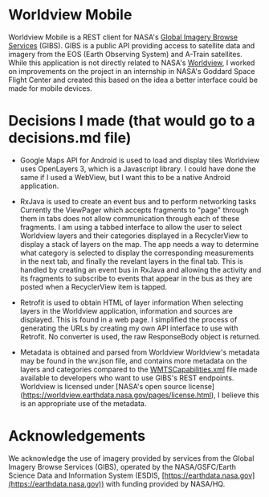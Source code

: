 # Worldview Mobile
Worldview Mobile is a REST client for NASA's [Global Imagery Browse Services](https://earthdata.nasa.gov/gibs) (GIBS).
GIBS is a public API providing access to satellite data and imagery from the EOS (Earth Observing System) and A-Train satellites.
While this application is not directly related to NASA's [Worldview](https://worldview.earthdata.nasa.gov),
I worked on improvements on the project in an internship in NASA's Goddard Space Flight Center and created this based on the idea a better interface could be made for mobile devices.

# Decisions I made (that would go to a decisions.md file)
- Google Maps API for Android is used to load and display tiles
    Worldview uses OpenLayers 3, which is a Javascript library. I could have done the same if I used a WebView, but I want this to be a native Android application.

- RxJava is used to create an event bus and to perform networking tasks
	Currently the ViewPager which accepts fragments to "page" through them in tabs does not allow communication through each of these fragments. I am using a tabbed interface to allow the user to select Worldview layers and their categories displayed in a RecyclerView to display a stack of layers on the map. 
	The app needs a way to determine what category is selected to display the corresponding measurements in the next tab, and finally the revelant layers in the final tab. This is handled by creating an event bus in RxJava and allowing the activity and its fragments to subscribe 
	to events that appear in the bus as they are posted when a RecyclerView item is tapped.

- Retrofit is used to obtain HTML of layer information
    When selecting layers in the Worldview application, information and sources are displayed.
    This is found in a web page. I simplified the process of generating the URLs by creating my own API interface to use with Retrofit. No converter is used, the raw ResponseBody object is returned.

- Metadata is obtained and parsed from Worldview
    Worldview's metadata may be found in the wv.json file, and contains more metadata on the layers and categories compared to
    the [WMTSCapabilities.xml](http://map1.vis.earthdata.nasa.gov/wmts-webmerc/1.0.0/WMTSCapabilities.xml) file made available to developers who want to use GIBS's REST endpoints.
    Worldview is licensed under [NASA's open source license] (https://worldview.earthdata.nasa.gov/pages/license.html), I believe this is an appropriate use of the metadata.

# Acknowledgements
We acknowledge the use of imagery provided by services from the Global Imagery Browse Services (GIBS), operated by the NASA/GSFC/Earth Science Data and Information System (ESDIS, [https://earthdata.nasa.gov](https://earthdata.nasa.gov)) with funding provided by NASA/HQ.